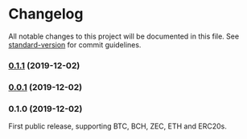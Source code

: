 # Changelog

All notable changes to this project will be documented in this file. See [standard-version](https://github.com/conventional-changelog/standard-version) for commit guidelines.

### [0.1.1](https://github.com/renproject/send-crypto/compare/v0.1.0...v0.1.1) (2019-12-02)

### [0.0.1](https://github.com/renproject/send-crypto/compare/v0.1.0...v0.0.1) (2019-12-02)

### 0.1.0 (2019-12-02)

First public release, supporting BTC, BCH, ZEC, ETH and ERC20s.
